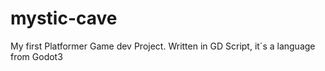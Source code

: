 # mystic-cave
My first Platformer Game dev Project. 
Written in GD Script, it´s a language from Godot3 
